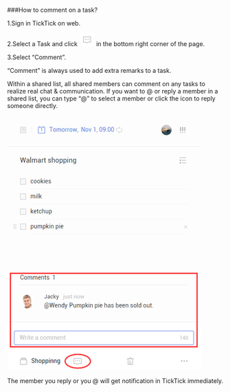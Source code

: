﻿###How to comment on a task?

1.Sign in TickTick on web.

2.Select a Task and click ![](../images/commenticon.png) in the bottom right corner of the page.

3.Select “Comment”.

“Comment” is always used to add extra remarks to a task.

Within a shared list, all shared members can comment on any tasks to realize real chat & communication. If you want to @ or reply a member in a shared list, you can type “@” to select a member or click the icon to reply someone directly.


![](comment.png)


The member you reply or you @ will get notification in TickTick immediately.




